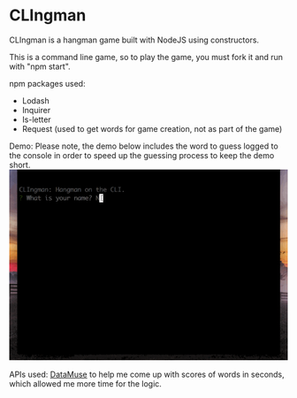 # CLIngman

CLIngman is a hangman game built with NodeJS using constructors.

This is a command line game, so to play the game, you must fork it and run with "npm start".

npm packages used:

* Lodash
* Inquirer
* Is-letter
* Request (used to get words for game creation, not as part of the game)

Demo:
Please note, the demo below includes the word to guess logged to the console in order to speed up the guessing process to keep the demo short.
![Demo as gif](clingman.gif)

APIs used: [DataMuse](https://api.datamuse.com/api) to help me come up with scores of words in seconds, which allowed me more time for the logic.
